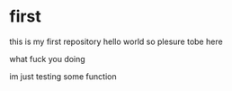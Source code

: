 # first
this is my first repository 
hello world so plesure tobe here 

what fuck you doing

im just testing some function
